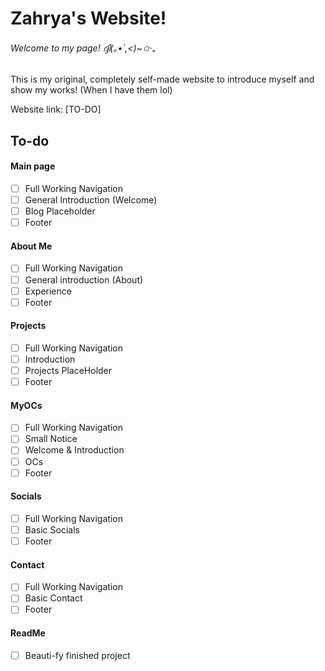 # Zahrya's Website!
###### Welcome to my page! ദ്ദി(｡•̀ ,<)~✩‧₊

This is my original, completely self-made website to introduce myself and show my works! (When I have them lol)

Website link: [TO-DO]

## To-do
#### Main page
- [ ] Full Working Navigation
- [ ] General Introduction (Welcome)
- [ ] Blog Placeholder
- [ ] Footer

#### About Me
- [ ] Full Working Navigation
- [ ] General introduction (About)
- [ ] Experience
- [ ] Footer

#### Projects
- [ ] Full Working Navigation
- [ ] Introduction
- [ ] Projects PlaceHolder
- [ ] Footer

#### MyOCs
- [ ] Full Working Navigation
- [ ] Small Notice
- [ ] Welcome & Introduction
- [ ] OCs
- [ ] Footer

#### Socials
- [ ] Full Working Navigation
- [ ] Basic Socials
- [ ] Footer

#### Contact
- [ ] Full Working Navigation
- [ ] Basic Contact
- [ ] Footer

#### ReadMe
- [ ] Beauti-fy finished project
